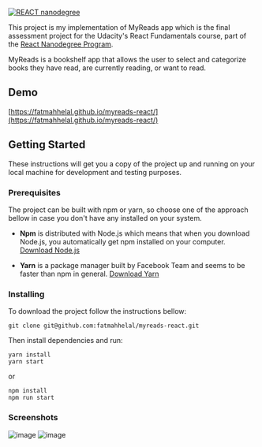 [![REACT nanodegree](https://img.shields.io/badge/udacity-REACTND-02b3e4.svg?style=flat)](https://www.udacity.com/course/react-nanodegree--nd019)

This project is my implementation of MyReads app which is the final assessment project for the
Udacity's React Fundamentals course, part of the [React Nanodegree Program](https://udacity.com/course/nd019).

MyReads is a bookshelf app that allows the user to select and categorize books they have read, are currently reading, or want to read.

## Demo


[https://fatmahhelal.github.io/myreads-react/](https://fatmahhelal.github.io/myreads-react/)

## Getting Started

These instructions will get you a copy of the project up and running on your local machine for development and testing purposes.

### Prerequisites

The project can be built with npm or yarn, so choose one of the approach bellow in case you don't have any installed on your system.

* **Npm** is distributed with Node.js which means that when you download Node.js, you automatically get npm installed on your computer. [Download Node.js](https://nodejs.org/en/download/)

* **Yarn** is a package manager built by Facebook Team and seems to be faster than npm in general.  [Download Yarn](https://yarnpkg.com/en/docs/install)

### Installing

To download the project follow the instructions bellow:

```
git clone git@github.com:fatmahhelal/myreads-react.git
```

Then install dependencies and run:

```
yarn install
yarn start
```

or

```
npm install
npm run start
```


### Screenshots
![image](https://user-images.githubusercontent.com/31361308/134581669-1c8d9644-4de1-4a32-b45e-e98e53fd87f3.png)
![image](https://user-images.githubusercontent.com/31361308/134581866-c9a5cce5-96d5-470a-a522-c8594dba283b.png)

